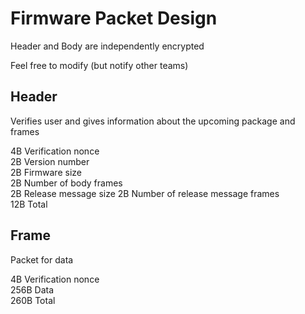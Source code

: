 # Firmware Packet Design

Header and Body are independently encrypted

Feel free to modify (but notify other teams)

## Header

Verifies user and gives information about the upcoming package and frames

 4B Verification nonce  
 2B Version number  
 2B Firmware size  
 2B Number of body frames  
 2B Release message size
 2B Number of release message frames  
12B Total

## Frame

Packet for data

  4B Verification nonce  
256B Data  
260B Total  
